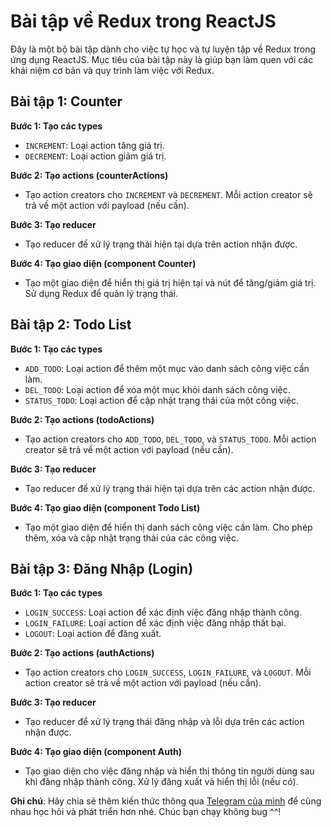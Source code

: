 # Bài tập về Redux trong ReactJS

Đây là một bộ bài tập dành cho việc tự học và tự luyện tập về Redux trong ứng dụng ReactJS. Mục tiêu của bài tập này là giúp bạn làm quen với các khái niệm cơ bản và quy trình làm việc với Redux.

## Bài tập 1: Counter

**Bước 1: Tạo các types**

- `INCREMENT`: Loại action tăng giá trị.
- `DECREMENT`: Loại action giảm giá trị.

**Bước 2: Tạo actions (counterActions)**

- Tạo action creators cho `INCREMENT` và `DECREMENT`. Mỗi action creator sẽ trả về một action với payload (nếu cần).

**Bước 3: Tạo reducer**

- Tạo reducer để xử lý trạng thái hiện tại dựa trên action nhận được.

**Bước 4: Tạo giao diện (component Counter)**

- Tạo một giao diện để hiển thị giá trị hiện tại và nút để tăng/giảm giá trị. Sử dụng Redux để quản lý trạng thái.

## Bài tập 2: Todo List

**Bước 1: Tạo các types**

- `ADD_TODO`: Loại action để thêm một mục vào danh sách công việc cần làm.
- `DEL_TODO`: Loại action để xóa một mục khỏi danh sách công việc.
- `STATUS_TODO`: Loại action để cập nhật trạng thái của một công việc.

**Bước 2: Tạo actions (todoActions)**

- Tạo action creators cho `ADD_TODO`, `DEL_TODO`, và `STATUS_TODO`. Mỗi action creator sẽ trả về một action với payload (nếu cần).

**Bước 3: Tạo reducer**

- Tạo reducer để xử lý trạng thái hiện tại dựa trên các action nhận được.

**Bước 4: Tạo giao diện (component Todo List)**

- Tạo một giao diện để hiển thị danh sách công việc cần làm. Cho phép thêm, xóa và cập nhật trạng thái của các công việc.

## Bài tập 3: Đăng Nhập (Login)

**Bước 1: Tạo các types**

- `LOGIN_SUCCESS`: Loại action để xác định việc đăng nhập thành công.
- `LOGIN_FAILURE`: Loại action để xác định việc đăng nhập thất bại.
- `LOGOUT`: Loại action để đăng xuất.

**Bước 2: Tạo actions (authActions)**

- Tạo action creators cho `LOGIN_SUCCESS`, `LOGIN_FAILURE`, và `LOGOUT`. Mỗi action creator sẽ trả về một action với payload (nếu cần).

**Bước 3: Tạo reducer**

- Tạo reducer để xử lý trạng thái đăng nhập và lỗi dựa trên các action nhận được.

**Bước 4: Tạo giao diện (component Auth)**

- Tạo giao diện cho việc đăng nhập và hiển thị thông tin người dùng sau khi đăng nhập thành công. Xử lý đăng xuất và hiển thị lỗi (nếu có).

**Ghi chú**: Hãy chia sẻ thêm kiến thức thông qua [Telegram của mình] để cùng nhau học hỏi và phát triển hơn nhé. Chúc bạn chạy không bug ^^!


[Telegram của mình]: <https://t.me/nhanDN>